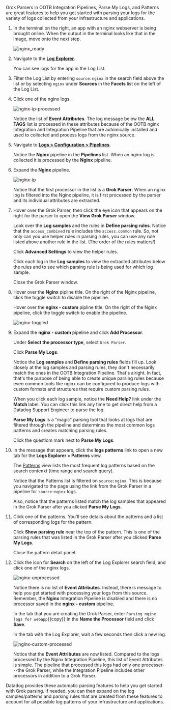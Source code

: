 Grok Parsers in OOTB Integration Pipelines, Parse My Logs, and Patterns are great features to help you get started with parsing your logs for the variety of logs collected from your infrastructure and applications. 

1. In the terminal on the right, an app with an nginx webserver is being brought online. When the output in the terminal looks like that in the image, move onto the next step.

    ![nginx_ready](logsparsing/assets/nginx_ready.gif)

2. Navigate to the <a href="https://app.datadoghq.com/logs" target="_datadog">**Log Explorer**</a>.

    You can see logs for the app in the Log List. 

3. Filter the Log List by entering `source:nginx` in the search field above the list or by selecting `nginx` under **Sources** in the **Facets** list on the left of the Log List.

4. Click one of the nginx logs.

    ![nginx-ip-processed](logsparsing/assets/nginx-ip-processed.png)

    Notice the list of **Event Attributes**. The log message below the **ALL TAGS** list is processed in these attributes because of the OOTB nginx Integration and Integration Pipeline that are automically installed and used to collected and process logs from the nginx source.

5. Navigate to <a href="https://app.datadoghq.com/logs/pipelines" target="_datadog">**Logs > Configuration > Pipelines**</a>.

    Notice the **Nginx** pipeline in the **Pipelines** list. When an nginx log is collected it is processed by the **Nginx** pipeline.

6. Expand the **Nginx** pipeline.

    ![nginx-ip](logsparsing/assets/nginx-ip)

    Notice that the first processor in the list is a **Grok Parser**. When an nginx log is filtered into the Nginx pipeline, it is first processed by the parser and its individual attributes are extracted. 

7. Hover over the Grok Parser, then click the eye icon that appears on the right for the parser to open the **View Grok Parser** window.

    Look over the **Log samples** and the rules in **Define parsing rules**. Notice that the `access_combined` rule includes the `access.common` rule. So, not only can you use helper rules in parsing rules, you can use any rule listed above another rule in the list. (The order of the rules matters!) 

    Click **Advanced Settings** to view the helper rules.

    Click each log in the **Log samples** to view the extracted attributes below the rules and to see which parsing rule is being used for which log sample.

    Close the Grok Parser window.

8. Hover over the **Nginx** pipline title. On the right of the Nginx pipeline, click the toggle switch to disable the pipeline.

    Hover over the **nginx - custom** pipline title. On the right of the Nginx pipeline, click the toggle switch to enable the pipeline.

    ![nginx-toggled](logsparsing/assets/nginx-toggled.png)

9. Expand the **nginx - custom** pipeline and click **Add Processor**.

    Under **Select the processor type**, select `Grok Parser`.

    Click **Parse My Logs**.

    Notice the **Log samples** and **Define parsing rules** fields fill up. Look closely at the log samples and parsing rules, they don't necessarily match the ones in the OOTB Integration Pipeline. That's alright. In fact, that's the purpose of being able to create unique parsing rules because even common tools like nginx can be configured to produce logs with custom formats and structures that require custom parsing rules.

    When you click each log sample, notice the **Need Help?** link under the **Match** label. You can click this link any time to get direct help from a Datadog Support Engineer to parse the log.
    
    **Parse My Logs** is a "magic" parsing tool that looks at logs that are filtered through the pipeline and determines the most common logs patterns and creates matching parsing rules.

    Click the questiom mark next to **Parse My Logs**. 

10. In the message that appears, click the **logs patterns** link to open a new tab for the **Logs Explorer > Patterns** view.

    The <a href="https://docs.datadoghq.com/logs/explorer/patterns/" target="_blank">Patterns</a> view lists the most frequent log patterns based on the search contenxt (time range and search query). 

    Notice that the Patterns list is filtered on `source:nginx`. This is because you navigated to the page using the link from the Grok Parser in a pipeline for `source:nginx` logs.

    Also, notice that the patterns listed match the log samples that appeared in the Grok Parser after you clicked **Parse My Logs**. 

11. Click one of the patterns. You'll see details about the patterns and a list of corresponding logs for the pattern.

    Click **Show parsing rule** near the top of the pattern. This is one of the parsing rules that was listed in the Grok Parser after you clicked **Parse My Logs**.

    Close the pattern detail panel.

12. Click the icon for **Search** on the left of the Log Explorer search field, and click one of the nginx logs.

    ![nginx-unprocessed](logsparsing/assets/nginx-unprocessed.png)

    Notice there is no list of **Event Attributes**. Instead, there is message to help you get started with processing your logs from this source. Remember, the **Nginx** Integration Pipeline is disabled and there is no processor saved in the **nginx - custom** pipeline.  

    In the tab that you are creating the Grok Parser, enter `Parsing nginx logs for webapp`{{copy}} in the **Name the Processor** field and click **Save**.

    In the tab with the Log Explorer, wait a few seconds then click a new log. 

    ![nginx-custom-processed](logsparsing/assets/nginx-custom-processed.png)

    Notice that the **Event Attributes** are now listed. Compared to the logs processed by the Nginx Integration Pipeline, this list of Event Attributes is simple. The pipeline that processed this logs had only one processer---the Grok Parser, while the Integration Pipeline includes other processors in addition to a Grok Parser.


Datadog provides these automatic parsing features to help you get started with Grok parsing. If needed, you can then expand on the log samples/patterns and parsing rules that are created from these features to account for all possible log patterns of your infrastructure and applications.

